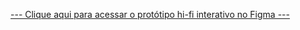 [--- Clique aqui para acessar o protótipo hi-fi interativo no Figma ---](https://www.figma.com/proto/8R26YXxDIZtr4JRv5frJYv/Prot%C3%B3tipo-hi-fi-Autopass-interativo?node-id=0%3A1)